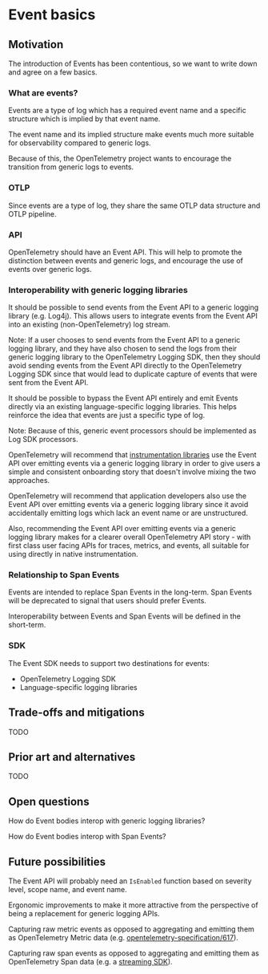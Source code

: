 # Event basics

## Motivation

The introduction of Events has been contentious, so we want to write down and agree on a few basics.

### What are events?

Events are a type of log which has a required event name and a specific structure which is implied by that event name.

The event name and its implied structure make events much more suitable for observability compared to generic logs.

Because of this, the OpenTelemetry project wants to encourage the transition from generic logs to events.

### OTLP

Since events are a type of log, they share the same OTLP data structure and OTLP pipeline.

### API

OpenTelemetry should have an Event API. This will help to promote the distinction between events and generic logs,
and encourage the use of events over generic logs.

### Interoperability with generic logging libraries

It should be possible to send events from the Event API to a generic logging library (e.g. Log4j).
This allows users to integrate events from the Event API into an existing (non-OpenTelemetry) log stream.

Note: If a user chooses to send events from the Event API to a generic logging library, and they have
also chosen to send the logs from their generic logging library to the OpenTelemetry Logging SDK, then they should
avoid sending events from the Event API directly to the OpenTelemetry Logging SDK since that would lead to duplicate
capture of events that were sent from the Event API.

It should be possible to bypass the Event API entirely and emit Events directly via an existing language-specific logging libraries.
This helps reinforce the idea that events are just a specific type of log.

Note: Because of this, generic event processors should be implemented as Log SDK processors.

OpenTelemetry will recommend that
[instrumentation libraries](https://github.com/open-telemetry/opentelemetry-specification/blob/main/specification/glossary.md#instrumentation-library)
use the Event API over emitting events via a generic logging library in order to give users a simple and consistent
onboarding story that doesn't involve mixing the two approaches.

OpenTelemetry will recommend that application developers also use the Event API over emitting events via a generic
logging library since it avoid accidentally emitting logs which lack an event name or are unstructured.

Also, recommending the Event API over emitting events via a generic logging library makes for a clearer overall
OpenTelemetry API story - with first class user facing APIs for traces, metrics, and events,
all suitable for using directly in native instrumentation.

### Relationship to Span Events

Events are intended to replace Span Events in the long-term.
Span Events will be deprecated to signal that users should prefer Events.

Interoperability between Events and Span Events will be defined in the short-term.

### SDK

The Event SDK needs to support two destinations for events:

* OpenTelemetry Logging SDK
* Language-specific logging libraries

## Trade-offs and mitigations

TODO

## Prior art and alternatives

TODO

## Open questions

How do Event bodies interop with generic logging libraries?

How do Event bodies interop with Span Events?

## Future possibilities

The Event API will probably need an `IsEnabled` function based on severity level, scope name, and event name.

Ergonomic improvements to make it more attractive from the perspective of being a replacement for generic logging APIs.

Capturing raw metric events as opposed to aggregating and emitting them as OpenTelemetry Metric data
(e.g. [opentelemetry-specification/617](https://github.com/open-telemetry/opentelemetry-specification/issues/617)).

Capturing raw span events as opposed to aggregating and emitting them as OpenTelemetry Span data
(e.g. a [streaming SDK](https://github.com/search?q=repo%3Aopen-telemetry%2Fopentelemetry-specification+%22streaming+sdk%22&type=issues)).

